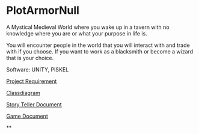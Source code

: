 # PlotArmorNull
A Mystical Medieval World where you wake up in a tavern with no knowledge where you are or what your purpose in life is.

You will encounter people in the world that you will interact with and trade with if you choose. If you want to work as a blacksmith or become a wizard that is your choice.

Software: UNITY, PISKEL

[Project Requirement](https://github.com/users/AxelLedung/projects/8)

[Classdiagram](https://drive.google.com/file/d/1xZOGGID0hX1ETkMMJoDD8hgVnKIKhJtO/view?usp=sharing)

[Story Teller Document](https://docs.google.com/document/d/1EgdFfFuxYrERMRCrO_e4jVN2pDBZo3nSnnNbrWF6YtM/edit?usp=sharing)

[Game Document](https://docs.google.com/document/d/1Y8U4Zr-s6DmG3Mf2nPzZV5Vdl6JtqDeNQe22QuJYiGI/edit?usp=sharing)

**